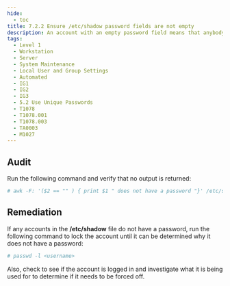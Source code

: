 ```yaml
---
hide:
  - toc
title: 7.2.2 Ensure /etc/shadow password fields are not empty
description: An account with an empty password field means that anybody may log in as that user without providing a password.
tags:
  - Level 1
  - Workstation
  - Server
  - System Maintenance
  - Local User and Group Settings
  - Automated
  - IG1
  - IG2
  - IG3
  - 5.2 Use Unique Passwords
  - T1078
  - T1078.001
  - T1078.003
  - TA0003
  - M1027
---
```


## Audit
Run the following command and verify that no output is returned:
```bash
# awk -F: '($2 == "" ) { print $1 " does not have a password "}' /etc/shadow
```

## Remediation
If any accounts in the **/etc/shadow** file do not have a password, run the following command to lock the account until it can be determined why it does not have a password:
```bash
# passwd -l <username>
```

Also, check to see if the account is logged in and investigate what it is being used for to determine if it needs to be forced off.
